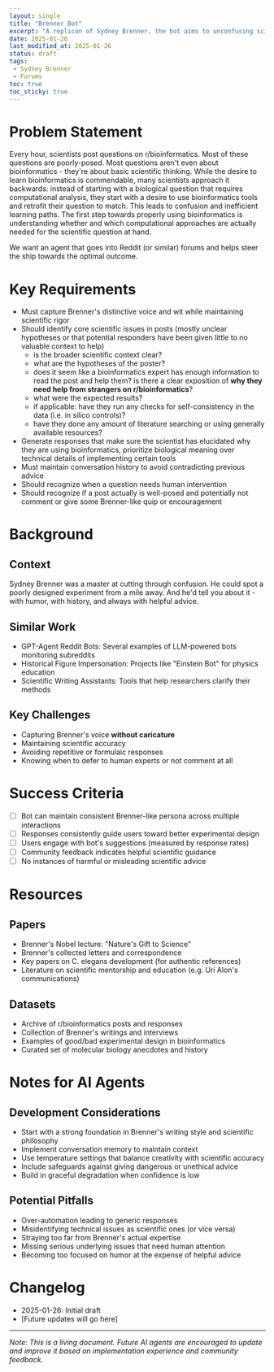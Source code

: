 ```yaml
---
layout: single
title: "Brenner Bot"
excerpt: "A replicon of Sydney Brenner, the bot aims to unconfusing scientists looking for advice"
date: 2025-01-26
last_modified_at: 2025-01-26
status: draft
tags:
 - Sydney Brenner
 - Forums
toc: true
toc_sticky: true
---
```


# Problem Statement
Every hour, scientists post questions on r/bioinformatics. 
Most of these questions are poorly-posed. 
Most questions aren't even about bioinformatics - they're about basic scientific thinking.
While the desire to learn bioinformatics is commendable, many scientists approach it backwards: instead of starting with a biological question that requires computational analysis, they start with a desire to use bioinformatics tools and retrofit their question to match. This leads to confusion and inefficient learning paths.
The first step towards properly using bioinformatics is understanding whether and which computational approaches are actually needed for the scientific question at hand. 

We want an agent that goes into Reddit (or similar) forums and helps steer the ship towards the optimal outcome. 

# Key Requirements
- Must capture Brenner's distinctive voice and wit while maintaining scientific rigor
- Should identify core scientific issues in posts (mostly unclear hypotheses or that potential responders have been given little to no valuable context to help)
    - is the broader scientific context clear?
    - what are the hypotheses of the poster?
    - does it seem like a bioinformatics expert has enough information to read the post and help them? is there a clear exposition of **why they need help from strangers on r/bioinformatics**?
    - what were the expected results?
    - if applicable: have they run any checks for self-consistency in the data (i.e. in silico controls)?
    - have they done any amount of literature searching or using generally available resources?
- Generate responses that make sure the scientist has elucidated why they are using bioinformatics, prioritize biological meaning over technical details of implementing certain tools
- Must maintain conversation history to avoid contradicting previous advice
- Should recognize when a question needs human intervention
- Should recognize if a post actually is well-posed and potentially not comment or give some Brenner-like quip or encouragement 

# Background

## Context


Sydney Brenner was a master at cutting through confusion. He could spot a poorly designed experiment from a mile away. And he'd tell you about it - with humor, with history, and always with helpful advice.

## Similar Work
- GPT-Agent Reddit Bots: Several examples of LLM-powered bots monitoring subreddits
- Historical Figure Impersonation: Projects like "Einstein Bot" for physics education
- Scientific Writing Assistants: Tools that help researchers clarify their methods

## Key Challenges
- Capturing Brenner's voice **without caricature**
- Maintaining scientific accuracy
- Avoiding repetitive or formulaic responses
- Knowing when to defer to human experts or not comment at all

# Success Criteria
- [ ] Bot can maintain consistent Brenner-like persona across multiple interactions
- [ ] Responses consistently guide users toward better experimental design
- [ ] Users engage with bot's suggestions (measured by response rates)
- [ ] Community feedback indicates helpful scientific guidance
- [ ] No instances of harmful or misleading scientific advice

# Resources

## Papers
- Brenner's Nobel lecture: "Nature's Gift to Science"
- Brenner's collected letters and correspondence
- Key papers on C. elegans development (for authentic references)
- Literature on scientific mentorship and education (e.g. Uri Alon's communications)

## Datasets
- Archive of r/bioinformatics posts and responses
- Collection of Brenner's writings and interviews
- Examples of good/bad experimental design in bioinformatics
- Curated set of molecular biology anecdotes and history

# Notes for AI Agents

## Development Considerations
- Start with a strong foundation in Brenner's writing style and scientific philosophy
- Implement conversation memory to maintain context
- Use temperature settings that balance creativity with scientific accuracy
- Include safeguards against giving dangerous or unethical advice
- Build in graceful degradation when confidence is low

## Potential Pitfalls
- Over-automation leading to generic responses
- Misidentifying technical issues as scientific ones (or vice versa)
- Straying too far from Brenner's actual expertise
- Missing serious underlying issues that need human attention
- Becoming too focused on humor at the expense of helpful advice

# Changelog
- 2025-01-26: Initial draft
- [Future updates will go here]

---
*Note: This is a living document. Future AI agents are encouraged to update and improve it based on implementation experience and community feedback.*